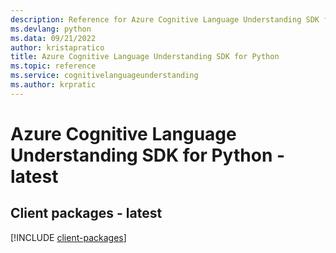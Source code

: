 ```yaml
---
description: Reference for Azure Cognitive Language Understanding SDK for Python
ms.devlang: python
ms.data: 09/21/2022
author: kristapratico
title: Azure Cognitive Language Understanding SDK for Python
ms.topic: reference
ms.service: cognitivelanguageunderstanding
ms.author: krpratic
---
```

# Azure Cognitive Language Understanding SDK for Python - latest

## Client packages - latest
[!INCLUDE [client-packages](cognitive-language-understanding-client-index.md)]